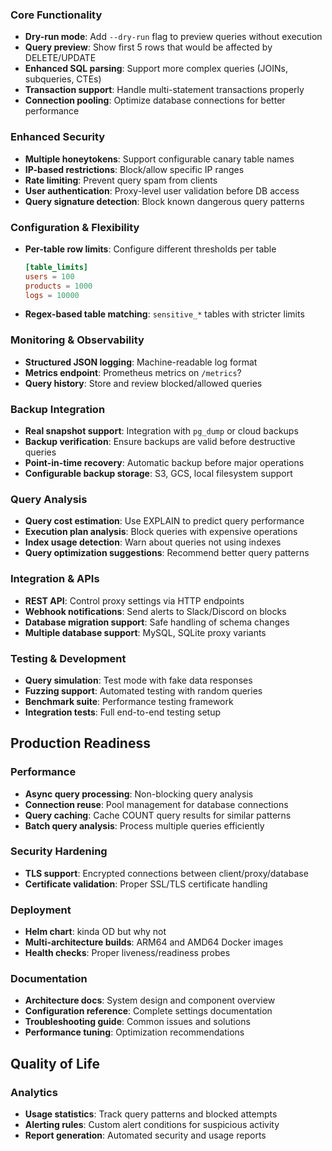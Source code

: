 
### Core Functionality
- **Dry-run mode**: Add `--dry-run` flag to preview queries without execution
- **Query preview**: Show first 5 rows that would be affected by DELETE/UPDATE
- **Enhanced SQL parsing**: Support more complex queries (JOINs, subqueries, CTEs)
- **Transaction support**: Handle multi-statement transactions properly
- **Connection pooling**: Optimize database connections for better performance

### Enhanced Security
- **Multiple honeytokens**: Support configurable canary table names
- **IP-based restrictions**: Block/allow specific IP ranges
- **Rate limiting**: Prevent query spam from clients
- **User authentication**: Proxy-level user validation before DB access
- **Query signature detection**: Block known dangerous query patterns

### Configuration & Flexibility
- **Per-table row limits**: Configure different thresholds per table
  ```toml
  [table_limits]
  users = 100
  products = 1000
  logs = 10000
  ```
- **Regex-based table matching**: `sensitive_*` tables with stricter limits

### Monitoring & Observability
- **Structured JSON logging**: Machine-readable log format
- **Metrics endpoint**: Prometheus metrics on `/metrics`?
- **Query history**: Store and review blocked/allowed queries

### Backup Integration
- **Real snapshot support**: Integration with `pg_dump` or cloud backups
- **Backup verification**: Ensure backups are valid before destructive queries
- **Point-in-time recovery**: Automatic backup before major operations
- **Configurable backup storage**: S3, GCS, local filesystem support

### Query Analysis
- **Query cost estimation**: Use EXPLAIN to predict query performance
- **Execution plan analysis**: Block queries with expensive operations
- **Index usage detection**: Warn about queries not using indexes
- **Query optimization suggestions**: Recommend better query patterns

### Integration & APIs
- **REST API**: Control proxy settings via HTTP endpoints
- **Webhook notifications**: Send alerts to Slack/Discord on blocks
- **Database migration support**: Safe handling of schema changes
- **Multiple database support**: MySQL, SQLite proxy variants

### Testing & Development
- **Query simulation**: Test mode with fake data responses
- **Fuzzing support**: Automated testing with random queries
- **Benchmark suite**: Performance testing framework
- **Integration tests**: Full end-to-end testing setup

## Production Readiness

### Performance
- **Async query processing**: Non-blocking query analysis
- **Connection reuse**: Pool management for database connections
- **Query caching**: Cache COUNT query results for similar patterns
- **Batch query analysis**: Process multiple queries efficiently

### Security Hardening
- **TLS support**: Encrypted connections between client/proxy/database
- **Certificate validation**: Proper SSL/TLS certificate handling

### Deployment
- **Helm chart**: kinda OD but why not
- **Multi-architecture builds**: ARM64 and AMD64 Docker images
- **Health checks**: Proper liveness/readiness probes

### Documentation
- **Architecture docs**: System design and component overview
- **Configuration reference**: Complete settings documentation
- **Troubleshooting guide**: Common issues and solutions
- **Performance tuning**: Optimization recommendations

## Quality of Life

### Analytics
- **Usage statistics**: Track query patterns and blocked attempts
- **Alerting rules**: Custom alert conditions for suspicious activity
- **Report generation**: Automated security and usage reports
